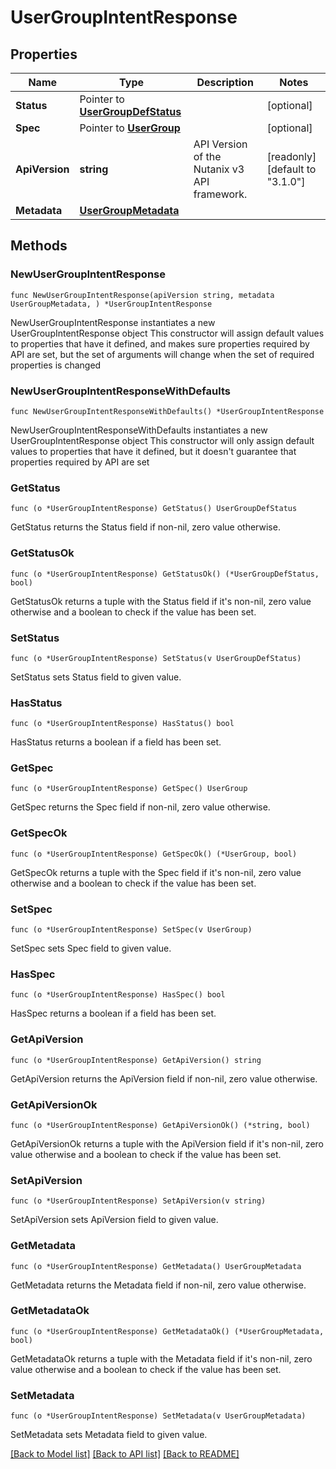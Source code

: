 # UserGroupIntentResponse

## Properties

Name | Type | Description | Notes
------------ | ------------- | ------------- | -------------
**Status** | Pointer to [**UserGroupDefStatus**](UserGroupDefStatus.md) |  | [optional] 
**Spec** | Pointer to [**UserGroup**](UserGroup.md) |  | [optional] 
**ApiVersion** | **string** | API Version of the Nutanix v3 API framework. | [readonly] [default to "3.1.0"]
**Metadata** | [**UserGroupMetadata**](UserGroupMetadata.md) |  | 

## Methods

### NewUserGroupIntentResponse

`func NewUserGroupIntentResponse(apiVersion string, metadata UserGroupMetadata, ) *UserGroupIntentResponse`

NewUserGroupIntentResponse instantiates a new UserGroupIntentResponse object
This constructor will assign default values to properties that have it defined,
and makes sure properties required by API are set, but the set of arguments
will change when the set of required properties is changed

### NewUserGroupIntentResponseWithDefaults

`func NewUserGroupIntentResponseWithDefaults() *UserGroupIntentResponse`

NewUserGroupIntentResponseWithDefaults instantiates a new UserGroupIntentResponse object
This constructor will only assign default values to properties that have it defined,
but it doesn't guarantee that properties required by API are set

### GetStatus

`func (o *UserGroupIntentResponse) GetStatus() UserGroupDefStatus`

GetStatus returns the Status field if non-nil, zero value otherwise.

### GetStatusOk

`func (o *UserGroupIntentResponse) GetStatusOk() (*UserGroupDefStatus, bool)`

GetStatusOk returns a tuple with the Status field if it's non-nil, zero value otherwise
and a boolean to check if the value has been set.

### SetStatus

`func (o *UserGroupIntentResponse) SetStatus(v UserGroupDefStatus)`

SetStatus sets Status field to given value.

### HasStatus

`func (o *UserGroupIntentResponse) HasStatus() bool`

HasStatus returns a boolean if a field has been set.

### GetSpec

`func (o *UserGroupIntentResponse) GetSpec() UserGroup`

GetSpec returns the Spec field if non-nil, zero value otherwise.

### GetSpecOk

`func (o *UserGroupIntentResponse) GetSpecOk() (*UserGroup, bool)`

GetSpecOk returns a tuple with the Spec field if it's non-nil, zero value otherwise
and a boolean to check if the value has been set.

### SetSpec

`func (o *UserGroupIntentResponse) SetSpec(v UserGroup)`

SetSpec sets Spec field to given value.

### HasSpec

`func (o *UserGroupIntentResponse) HasSpec() bool`

HasSpec returns a boolean if a field has been set.

### GetApiVersion

`func (o *UserGroupIntentResponse) GetApiVersion() string`

GetApiVersion returns the ApiVersion field if non-nil, zero value otherwise.

### GetApiVersionOk

`func (o *UserGroupIntentResponse) GetApiVersionOk() (*string, bool)`

GetApiVersionOk returns a tuple with the ApiVersion field if it's non-nil, zero value otherwise
and a boolean to check if the value has been set.

### SetApiVersion

`func (o *UserGroupIntentResponse) SetApiVersion(v string)`

SetApiVersion sets ApiVersion field to given value.


### GetMetadata

`func (o *UserGroupIntentResponse) GetMetadata() UserGroupMetadata`

GetMetadata returns the Metadata field if non-nil, zero value otherwise.

### GetMetadataOk

`func (o *UserGroupIntentResponse) GetMetadataOk() (*UserGroupMetadata, bool)`

GetMetadataOk returns a tuple with the Metadata field if it's non-nil, zero value otherwise
and a boolean to check if the value has been set.

### SetMetadata

`func (o *UserGroupIntentResponse) SetMetadata(v UserGroupMetadata)`

SetMetadata sets Metadata field to given value.



[[Back to Model list]](../README.md#documentation-for-models) [[Back to API list]](../README.md#documentation-for-api-endpoints) [[Back to README]](../README.md)


